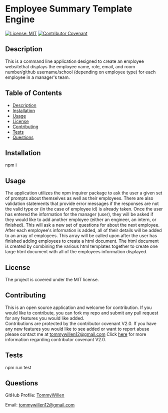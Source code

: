 # Employee Summary Template Engine

[![License: MIT](https://img.shields.io/badge/License-MIT-yellow.svg)](https://opensource.org/licenses/MIT)
[![Contributor Covenant](https://img.shields.io/badge/Contributor%20Covenant-v2.0%20adopted-ff69b4.svg)](https://www.contributor-covenant.org/version/2/0/code_of_conduct/code_of_conduct.md)

## Description

This is a command line application designed to create an employee websitethat displays the employee name, role, email, and room number/github username/school (depending on employee type) for each employee in a manager's team.

## Table of Contents
    
- [Description](#description)
- [Installation](#Installation)
- [Usage](#Usage)
- [License](#License)
- [Contributing](#Contributing)
- [Tests](#Tests)
- [Questions](#Questions)
    
## Installation
    
npm i
    
## Usage
    
The application utilizes the npm inquirer package to ask the user a given set of prompts about themselves as well as their employees. There are also validation statements that provide error messages if the responses are not the valid type or (in the case of employee id) is already taken. Once the user has entered the information for the manager (user), they will be asked if they would like to add another employee (either an engineer, an intern, or finished). This will ask a new set of questions for about the next employee. After each employee's information is added, all of their details will be added to an array of employees. This array will be called upon after the user has finished adding employees to create a html document. The html document is created by combining the various html templates together to create one large html document with all of the employees information displayed.
    
## License
    
The project is covered under the MIT license.
    
## Contributing
    
    
 
This is an open source application and welcome for contribution. If you would like to contribute, you can fork my repo and submit any pull request for any features you would like added.    
Contributions are protected by the contributor covenant V2.0. If you have any new features you would like to see added or want to report abuse please contact me at tommywillen12@gmail.com 
Click [here](https://www.contributor-covenant.org/version/2/0/code_of_conduct/code_of_conduct.md) for more information regarding contributor covenant V2.0.
 
    
## Tests
    
npm run test
    
## Questions
    
GitHub Profile: [TommyWillen](https://github.com/TommyWillen)

Email: tommywillen12@gmail.com